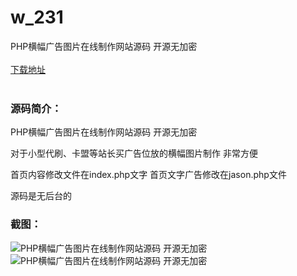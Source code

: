 # w_231
PHP横幅广告图片在线制作网站源码 开源无加密
<br/></br>
[下载地址](https://www.uuid2.com/231.html "下载地址")
<br/></br>
<h3>源码简介：</h3>
<p>PHP横幅广告图片在线制作网站源码 开源无加密<p>
<p>对于小型代刷、卡盟等站长买广告位放的横幅图片制作 非常方便<p>
<p>首页内容修改文件在index.php文字  首页文字广告修改在jason.php文件<p>
<p>源码是无后台的<p>
<h3>截图：</h3>
<img src="https://www.uuid2.com/wp-content/uploads/img/202105/d0570cc940.jpg" alt="PHP横幅广告图片在线制作网站源码 开源无加密"><img src="https://www.uuid2.com/wp-content/uploads/img/202105/1743cae154.jpg" alt="PHP横幅广告图片在线制作网站源码 开源无加密">

